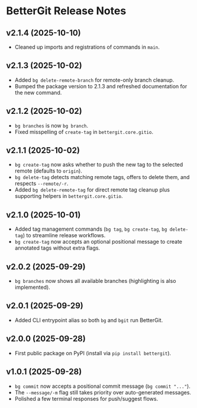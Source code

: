 # BetterGit Release Notes

## v2.1.4 (2025-10-10)
- Cleaned up imports and registrations of commands in `main`.

## v2.1.3 (2025-10-02)
- Added `bg delete-remote-branch` for remote-only branch cleanup.
- Bumped the package version to 2.1.3 and refreshed documentation for the new command.

## v2.1.2 (2025-10-02)
- `bg branches` is now `bg branch`.
- Fixed misspelling of `create-tag` in `bettergit.core.gitio`.

## v2.1.1 (2025-10-02)
- `bg create-tag` now asks whether to push the new tag to the selected remote (defaults to `origin`).
- `bg delete-tag` detects matching remote tags, offers to delete them, and respects `--remote/-r`.
- Added `bg delete-remote-tag` for direct remote tag cleanup plus supporting helpers in `bettergit.core.gitio`.

## v2.1.0 (2025-10-01)
- Added tag management commands (`bg tag`, `bg create-tag`, `bg delete-tag`) to streamline release workflows.
- `bg create-tag` now accepts an optional positional message to create annotated tags without extra flags.

## v2.0.2 (2025-09-29)
- `bg branches` now shows all available branches (highlighting is also implemented).

## v2.0.1 (2025-09-29)
- Added CLI entrypoint alias so both `bg` and `bgit` run BetterGit.

## v2.0.0 (2025-09-28)
- First public package on PyPI (install via `pip install bettergit`).

## v1.0.1 (2025-09-28)
- `bg commit` now accepts a positional commit message (`bg commit "..."`).
- The `--message/-m` flag still takes priority over auto-generated messages.
- Polished a few terminal responses for push/suggest flows.

